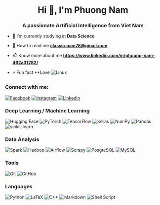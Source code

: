 

<!--
**2Phuong5Nam4/2Phuong5Nam4** is a ✨ _special_ ✨ repository because its `README.md` (this file) appears on your GitHub profile.

Here are some ideas to get you started:

- 🔭 I’m currently working on ...
- 🌱 I’m currently learning ...
- 👯 I’m looking to collaborate on ...
- 🤔 I’m looking for help with ...
- 💬 Ask me about ...
- 📫 How to reach me: ...
- 😄 Pronouns: ...
- ⚡ Fun fact: ...
-->

<h1 align="center">Hi 👋, I'm Phuong Nam</h1>
<h3 align="center">A passionate Artificial Intelligence from Viet Nam</h3>

- 🔭 I’m currently studying in **Data Science**

- 🌱 How to read me **classic.nam78@gmail.com**

- 📫 Know more about me **https://www.linkedin.com/in/phuong-nam-462a31282/**

- ⚡ Fun fact **Love ![Linux](https://img.shields.io/badge/-Linux-FCC624?style=flat&logo=Linux&logoColor=black)


<h3 align="left">Connect with me:</h3>
<p align="left">

[![Facebook](https://img.shields.io/badge/Facebook-%231877F2.svg?style=for-the-badge&logo=Facebook&logoColor=white)](https://www.facebook.com/2Phuong5Nam4/)
[![Instagram](https://img.shields.io/badge/Instagram-%23E4405F.svg?style=for-the-badge&logo=Instagram&logoColor=white)](https://www.instagram.com/nphuongmann/)
[![LinkedIn](https://img.shields.io/badge/LinkedIn-%230077B5.svg?style=for-the-badge&logo=linkedin&logoColor=white)](https://www.linkedin.com/in/phuong-nam-462a31282/)

</p>

<h3 align="left">Deep Learning / Machine Learning</h3>

![Hugging Face](https://img.shields.io/badge/Hugging%20Face-%2300B89C.svg?style=for-the-badge&logo=huggingface&logoColor=white)
![PyTorch](https://img.shields.io/badge/PyTorch-%23EE4C2C.svg?style=for-the-badge&logo=PyTorch&logoColor=white)
![TensorFlow](https://img.shields.io/badge/TensorFlow-%23FF6F00.svg?style=for-the-badge&logo=TensorFlow&logoColor=white)
![Keras](https://img.shields.io/badge/Keras-%23D00000.svg?style=for-the-badge&logo=Keras&logoColor=white)
![NumPy](https://img.shields.io/badge/numpy-%23013243.svg?style=for-the-badge&logo=numpy&logoColor=white)
![Pandas](https://img.shields.io/badge/pandas-%23150458.svg?style=for-the-badge&logo=pandas&logoColor=white)
![scikit-learn](https://img.shields.io/badge/scikit--learn-%23F7931E.svg?style=for-the-badge&logo=scikit-learn&logoColor=white)


<h3 align="left">Data Analysis</h3>

![Spark](https://img.shields.io/badge/Apache%20Spark-%23E25A1C.svg?style=for-the-badge&logo=Apache-Spark&logoColor=white)
![Hadoop](https://img.shields.io/badge/Apache%20Hadoop-%23FF652F.svg?style=for-the-badge&logo=Apache-Hadoop&logoColor=white)
![Airflow](https://img.shields.io/badge/Apache%20Airflow-%23017CEE.svg?style=for-the-badge&logo=Apache-Airflow&logoColor=white)
![Scrapy](https://img.shields.io/badge/Scrapy-%23025E8C.svg?style=for-the-badge&logo=Scrapy&logoColor=white)
![PosgreSQL](https://img.shields.io/badge/PostgreSQL-%23336791.svg?style=for-the-badge&logo=PostgreSQL&logoColor=white)
![MySQL](https://img.shields.io/badge/MySQL-%2300758F.svg?style=for-the-badge&logo=MySQL&logoColor=white)

<h3 align="left">Tools</h3>

![Git](https://img.shields.io/badge/git-%23F05033.svg?style=for-the-badge&logo=git&logoColor=white)
![GitHub](https://img.shields.io/badge/github-%23121011.svg?style=for-the-badge&logo=github&logoColor=white)

<h3 align="left">Languages</h3>

![Python](https://img.shields.io/badge/python-3670A0?style=for-the-badge&logo=python&logoColor=ffdd54)
![LaTeX](https://img.shields.io/badge/latex-%23008080.svg?style=for-the-badge&logo=latex&logoColor=white)
![C++](https://img.shields.io/badge/c++-%2300599C.svg?style=for-the-badge&logo=c%2B%2B&logoColor=white)
![Markdown](https://img.shields.io/badge/markdown-%23000000.svg?style=for-the-badge&logo=markdown&logoColor=white)
![Shell Script](https://img.shields.io/badge/shell_script-%23121011.svg?style=for-the-badge&logo=gnu-bash&logoColor=white)


